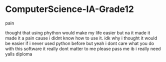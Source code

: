 # ComputerScience-IA-Grade12
pain

thought that using phython would make my life easier but na it made it made it a pain cause i didnt know how to use it.
idk why i thought it would be easier if i never used python before but yeah
i dont care what you do with this software it really dont matter to me
please pass me ib i really need yalls diploma